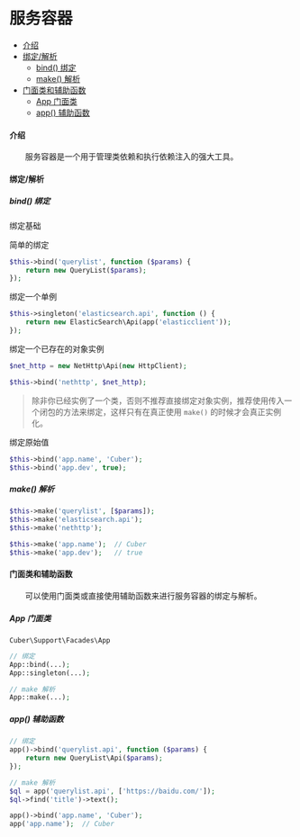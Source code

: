 # 服务容器

- [介绍](#container)
- [绑定/解析](#use)
    - [bind() 绑定](#bind)
    - [make() 解析](#make)
- [门面类和辅助函数](#app)
    - [App 门面类](#facade)
    - [app() 辅助函数](#helper)

#### <a name="container">介绍</a>

　　服务容器是一个用于管理类依赖和执行依赖注入的强大工具。

#### <a name="use">绑定/解析</a>

##### <a name="bind">bind() 绑定</a>

绑定基础

简单的绑定
```php
$this->bind('querylist', function ($params) {
    return new QueryList($params);
});
```

绑定一个单例
```php
$this->singleton('elasticsearch.api', function () {
    return new ElasticSearch\Api(app('elasticclient'));
});
```

绑定一个已存在的对象实例
```php
$net_http = new NetHttp\Api(new HttpClient);

$this->bind('nethttp', $net_http);
```

> 除非你已经实例了一个类，否则不推荐直接绑定对象实例，推荐使用传入一个闭包的方法来绑定，这样只有在真正使用 `make()` 的时候才会真正实例化。

绑定原始值
```php
$this->bind('app.name', 'Cuber');
$this->bind('app.dev', true);
```

##### <a name="make">make() 解析</a>

```php
$this->make('querylist', [$params]);
$this->make('elasticsearch.api');
$this->make('nethttp');

$this->make('app.name');  // Cuber
$this->make('app.dev');   // true
```

#### <a name="app">门面类和辅助函数</a>

　　可以使用门面类或直接使用辅助函数来进行服务容器的绑定与解析。

##### <a name="facade">App 门面类</a>

`Cuber\Support\Facades\App`

```php
// 绑定
App::bind(...);
App::singleton(...);

// make 解析
App::make(...);
```

##### <a name="helper">app() 辅助函数</a>

```php
// 绑定
app()->bind('querylist.api', function ($params) {
    return new QueryList\Api($params);
});

// make 解析
$ql = app('querylist.api', ['https://baidu.com/']);
$ql->find('title')->text();

app()->bind('app.name', 'Cuber');
app('app.name');  // Cuber
```

<br><br><br><br><br>
